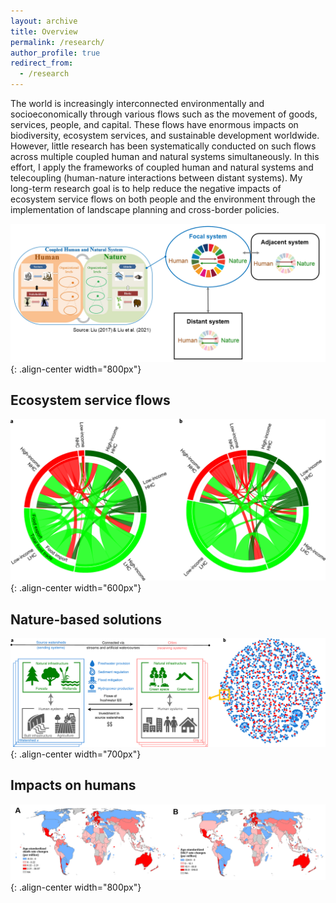 ```yaml
---
layout: archive
title: Overview
permalink: /research/
author_profile: true
redirect_from:
  - /research
---
```



The world is increasingly interconnected environmentally and socioeconomically through various flows such as the movement of goods, services, people, and capital. These flows have enormous impacts on biodiversity, ecosystem services, and sustainable development worldwide. However, little research has been systematically conducted on such flows across multiple coupled human and natural systems simultaneously. In this effort, I apply the frameworks of coupled human and natural systems and telecoupling (human-nature interactions between distant systems). My long-term research goal is to help reduce the negative impacts of ecosystem service flows on both people and the environment through the implementation of landscape planning and cross-border policies.

![CHANSframework](../images/CHANS_Telecoupling_framework.png){: .align-center width="800px"}


## Ecosystem service flows

![FoodFlow](../images/Chung_Liu_2022_NF_flow_map.png){: .align-center width="600px"}

## Nature-based solutions

![NbSnetwork](../images/Chung_et_al_2021_NS_network.png){: .align-center width="700px"}

## Impacts on humans

![TradeHealth](../images/Chung_et_al_2021_bmjgh_health.png){: .align-center width="800px"}
